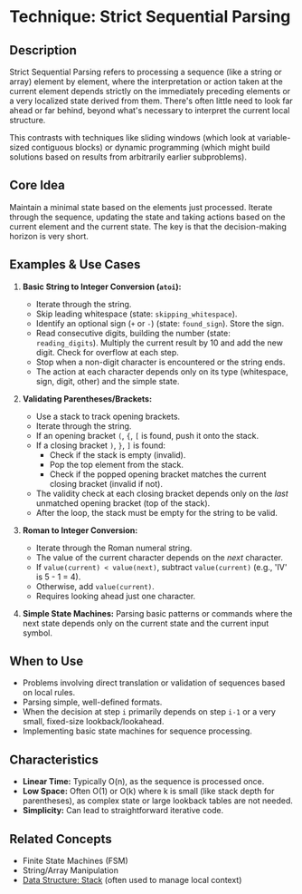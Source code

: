 # Technique: Strict Sequential Parsing

## Description

Strict Sequential Parsing refers to processing a sequence (like a string or array) element by element, where the interpretation or action taken at the current element depends strictly on the immediately preceding elements or a very localized state derived from them. There's often little need to look far ahead or far behind, beyond what's necessary to interpret the current local structure.

This contrasts with techniques like sliding windows (which look at variable-sized contiguous blocks) or dynamic programming (which might build solutions based on results from arbitrarily earlier subproblems).

## Core Idea

Maintain a minimal state based on the elements just processed. Iterate through the sequence, updating the state and taking actions based on the current element and the current state. The key is that the decision-making horizon is very short.

## Examples & Use Cases

1.  **Basic String to Integer Conversion (`atoi`):**
    *   Iterate through the string.
    *   Skip leading whitespace (state: `skipping_whitespace`).
    *   Identify an optional sign (`+` or `-`) (state: `found_sign`). Store the sign.
    *   Read consecutive digits, building the number (state: `reading_digits`). Multiply the current result by 10 and add the new digit. Check for overflow at each step.
    *   Stop when a non-digit character is encountered or the string ends.
    *   The action at each character depends only on its type (whitespace, sign, digit, other) and the simple state.

2.  **Validating Parentheses/Brackets:**
    *   Use a stack to track opening brackets.
    *   Iterate through the string.
    *   If an opening bracket `(`, `{`, `[` is found, push it onto the stack.
    *   If a closing bracket `)`, `}`, `]` is found:
        *   Check if the stack is empty (invalid).
        *   Pop the top element from the stack.
        *   Check if the popped opening bracket matches the current closing bracket (invalid if not).
    *   The validity check at each closing bracket depends only on the *last* unmatched opening bracket (top of the stack).
    *   After the loop, the stack must be empty for the string to be valid.

3.  **Roman to Integer Conversion:**
    *   Iterate through the Roman numeral string.
    *   The value of the current character depends on the *next* character.
    *   If `value(current) < value(next)`, subtract `value(current)` (e.g., 'IV' is 5 - 1 = 4).
    *   Otherwise, add `value(current)`.
    *   Requires looking ahead just one character.

4.  **Simple State Machines:** Parsing basic patterns or commands where the next state depends only on the current state and the current input symbol.

## When to Use

*   Problems involving direct translation or validation of sequences based on local rules.
*   Parsing simple, well-defined formats.
*   When the decision at step `i` primarily depends on step `i-1` or a very small, fixed-size lookback/lookahead.
*   Implementing basic state machines for sequence processing.

## Characteristics

*   **Linear Time:** Typically O(n), as the sequence is processed once.
*   **Low Space:** Often O(1) or O(k) where k is small (like stack depth for parentheses), as complex state or large lookback tables are not needed.
*   **Simplicity:** Can lead to straightforward iterative code.

## Related Concepts

*   Finite State Machines (FSM)
*   String/Array Manipulation
*   [Data Structure: Stack](../../data_structures/stack.md) (often used to manage local context) 